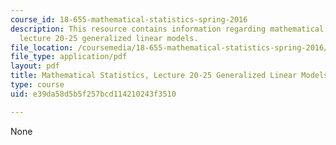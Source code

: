 ```yaml
---
course_id: 18-655-mathematical-statistics-spring-2016
description: This resource contains information regarding mathematical statistics,
  lecture 20-25 generalized linear models.
file_location: /coursemedia/18-655-mathematical-statistics-spring-2016/e39da58d5b5f257bcd114210243f3510_MIT18_655S16_LecNote20_25.pdf
file_type: application/pdf
layout: pdf
title: Mathematical Statistics, Lecture 20-25 Generalized Linear Models
type: course
uid: e39da58d5b5f257bcd114210243f3510

---
```

None